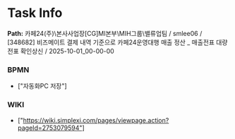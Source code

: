 # Task Info

**Path:** 카페24(주)\본사사업장\[CG]MI본부\MIH그룹\밸류업팀 / smlee06 / [348682] 비즈메이트 결제 내역 기준으로 카페24운영대행 매출 정산 _ 매출전표 대량전표 확인상신 / 2025-10-01_00-00-00

### BPMN
- ["자동화PC 저장"]

### WIKI
- ["https://wiki.simplexi.com/pages/viewpage.action?pageId=2753079594"]

